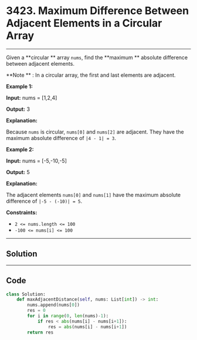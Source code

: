 # 3423. Maximum Difference Between Adjacent Elements in a Circular Array

---

Given a **circular ** array `nums`, find the **maximum ** absolute difference between adjacent elements.

**Note ** : In a circular array, the first and last elements are adjacent.

 

**Example 1:**

**Input:** nums = [1,2,4]

**Output:** 3

**Explanation:**

Because `nums` is circular, `nums[0]` and `nums[2]` are adjacent. They have the maximum absolute difference of `|4 - 1| = 3`.

**Example 2:**

**Input:** nums = [-5,-10,-5]

**Output:** 5

**Explanation:**

The adjacent elements `nums[0]` and `nums[1]` have the maximum absolute difference of `|-5 - (-10)| = 5`.

 

**Constraints:**

  * `2 <= nums.length <= 100`
  * `-100 <= nums[i] <= 100`

---

## Solution



---

## Code
```python
class Solution:
    def maxAdjacentDistance(self, nums: List[int]) -> int:
        nums.append(nums[0])
        res = 0
        for i in range(0, len(nums)-1):
            if res < abs(nums[i] - nums[i+1]):
                res = abs(nums[i] - nums[i+1])
        return res
```